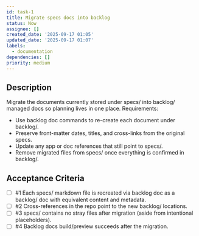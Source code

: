```yaml
---
id: task-1
title: Migrate specs docs into backlog
status: Now
assignee: []
created_date: '2025-09-17 01:05'
updated_date: '2025-09-17 01:07'
labels:
  - documentation
dependencies: []
priority: medium
---
```


## Description

Migrate the documents currently stored under specs/ into backlog/ managed docs so planning lives in one place.
Requirements:
- Use backlog doc commands to re-create each document under backlog/.
- Preserve front-matter dates, titles, and cross-links from the original specs.
- Update any app or doc references that still point to specs/.
- Remove migrated files from specs/ once everything is confirmed in backlog/.

## Acceptance Criteria
<!-- AC:BEGIN -->
- [ ] #1 Each specs/ markdown file is recreated via backlog doc as a backlog/ doc with equivalent content and metadata.
- [ ] #2 Cross-references in the repo point to the new backlog/ locations.
- [ ] #3 specs/ contains no stray files after migration (aside from intentional placeholders).
- [ ] #4 Backlog docs build/preview succeeds after the migration.
<!-- AC:END -->
